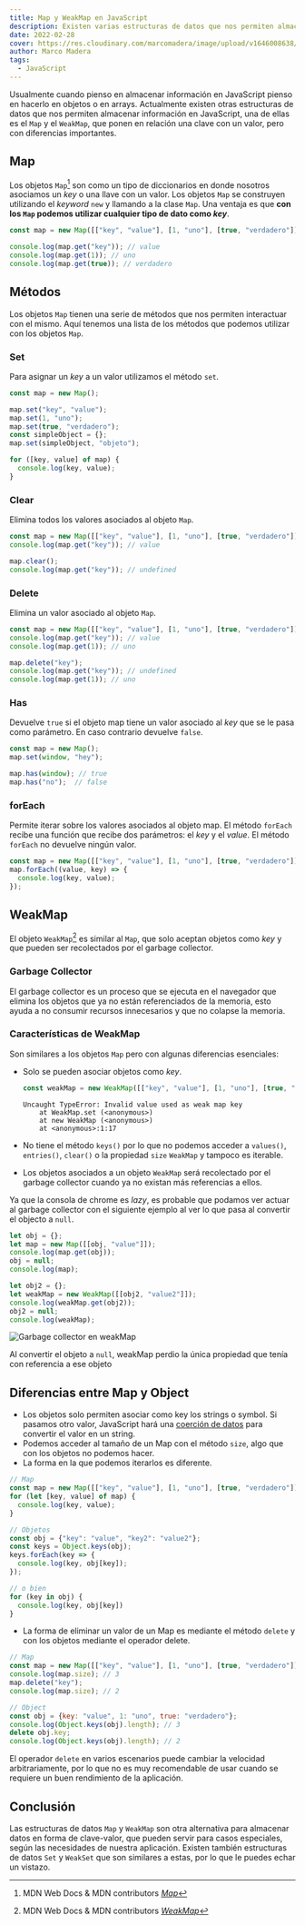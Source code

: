 ```yaml
---
title: Map y WeakMap en JavaScript
description: Existen varias estructuras de datos que nos permiten almacenar información en JavasScript, una de ellas es el Map y el WeakMap.
date: 2022-02-28
cover: https://res.cloudinary.com/marcomadera/image/upload/v1646008638/Blog/Map-y-WeakMap/map_ibcrlr.jpg
author: Marco Madera
tags:
  - JavaScript
---
```


Usualmente cuando pienso en almacenar información en JavaScript pienso en hacerlo en objetos o en arrays. Actualmente existen otras estructuras de datos que nos permiten almacenar información en JavaScript, una de ellas es el `Map` y el `WeakMap`, que ponen en relación una clave con un valor, pero con diferencias importantes.

## Map

Los objetos `Map`[^1] son como un tipo de diccionarios en donde nosotros asociamos un _key_ o una llave con un valor. Los objetos `Map` se construyen utilizando el _keyword_ `new` y llamando a la clase `Map`. Una ventaja es que **con los `Map` podemos utilizar cualquier tipo de dato como _key_**.

[^1]: MDN Web Docs & MDN contributors <cite>[Map](https://developer.mozilla.org/en-US/docs/Web/JavaScript/Reference/Global_Objects/Map)</cite>

```javascript
const map = new Map([["key", "value"], [1, "uno"], [true, "verdadero"]]);

console.log(map.get("key")); // value
console.log(map.get(1)); // uno
console.log(map.get(true)); // verdadero
```

## Métodos

Los objetos `Map` tienen una serie de métodos que nos permiten interactuar con el mismo. Aquí tenemos una lista de los métodos que podemos utilizar con los objetos `Map`.

### Set

Para asignar un _key_ a un valor utilizamos el método `set`.

```javascript {"addedLines": [3,4,5,7], "removedLines": [], "highlight": []}
const map = new Map();

map.set("key", "value");
map.set(1, "uno");
map.set(true, "verdadero");
const simpleObject = {};
map.set(simpleObject, "objeto");

for ([key, value] of map) {
  console.log(key, value);
}
```

### Clear

Elimina todos los valores asociados al objeto `Map`.

```javascript {"addedLines": [], "removedLines": [], "highlight": [4,5]}
const map = new Map([["key", "value"], [1, "uno"], [true, "verdadero"]]);
console.log(map.get("key")); // value

map.clear();
console.log(map.get("key")); // undefined
```

### Delete

Elimina un valor asociado al objeto `Map`.

```javascript {"addedLines": [], "removedLines": [], "highlight": [5]}
const map = new Map([["key", "value"], [1, "uno"], [true, "verdadero"]]);
console.log(map.get("key")); // value
console.log(map.get(1)); // uno

map.delete("key");
console.log(map.get("key")); // undefined
console.log(map.get(1)); // uno
```

### Has

Devuelve `true` si el objeto map tiene un valor asociado al _key_ que se le pasa como parámetro. En caso contrario devuelve `false`.

```javascript {"addedLines": [], "removedLines": [], "highlight": [4,5]}
const map = new Map();
map.set(window, "hey");

map.has(window); // true
map.has("no");  // false
```

### forEach

Permite iterar sobre los valores asociados al objeto map. El método `forEach` recibe una función que recibe dos parámetros: el _key_ y el _value_. El método `forEach` no devuelve ningún valor.

```javascript {"addedLines": [2,3,4], "removedLines": [], "highlight": [2]}
const map = new Map([["key", "value"], [1, "uno"], [true, "verdadero"]]);
map.forEach((value, key) => {
  console.log(key, value);
});
```

## WeakMap

El objeto `WeakMap`[^2] es similar al `Map`, que solo aceptan objetos como _key_ y que pueden ser recolectados por el garbage collector.

[^2]: MDN Web Docs & MDN contributors <cite>[WeakMap](https://developer.mozilla.org/en-US/docs/Web/JavaScript/Reference/Global_Objects/WeakMap)</cite>

### Garbage Collector

El garbage collector es un proceso que se ejecuta en el navegador que elimina los objetos que ya no están referenciados de la memoria, esto ayuda a no consumir recursos innecesarios y que no colapse la memoria.

### Características de WeakMap

Son similares a los objetos `Map` pero con algunas diferencias esenciales:

- Solo se pueden asociar objetos como _key_.

  ```javascript
  const weakMap = new WeakMap([["key", "value"], [1, "uno"], [true, "verdadero"]]);
  ```

  <colors green lightblue red textcolor blue orange></colors>

  <pre><code data-lang="Console"><span class="red">Uncaught TypeError: Invalid value used as weak map key</span>
  <span class="red">    at WeakMap.set (&#60;anonymous&#62;)</span>
  <span class="red">    at new WeakMap (&#60;anonymous&#62;)</span>
  <span class="red">    at &#60;anonymous&#62;:1:17</span>
  </code></pre>

- No tiene el método `keys()` por lo que no podemos acceder a `values()`, `entries()`, `clear()` o la propiedad `size` `WeakMap` y tampoco es iterable.
- Los objetos asociados a un objeto `WeakMap` será recolectado por el garbage collector cuando ya no existan más referencias a ellos.

Ya que la consola de chrome es _lazy_, es probable que podamos ver actuar al garbage collector con el siguiente ejemplo al ver lo que pasa al convertir el objecto a `null`.

```javascript {"addedLines": [], "removedLines": [], "highlight": [4,10]}
let obj = {};
let map = new Map([[obj, "value"]]);
console.log(map.get(obj));
obj = null;
console.log(map);

let obj2 = {};
let weakMap = new WeakMap([[obj2, "value2"]]);
console.log(weakMap.get(obj2));
obj2 = null;
console.log(weakMap);
```

![Garbage collector en weakMap](https://res.cloudinary.com/marcomadera/image/upload/f_auto,dpr_auto,c_scale,w_450/v1646004262/Blog/Map-y-WeakMap/wmgbc_bajlng.png)

<captione>Al convertir el objeto a `null`, weakMap perdio la única propiedad que tenía con referencia a ese objeto</captione>

## Diferencias entre Map y Object

- Los objetos solo permiten asociar como key los strings o symbol. Si pasamos otro valor, JavaScript hará una [coerción de datos](https://marcomadera.com/blog/tipos-y-objetos-en-javascript#coercion-de-datos) para convertir el valor en un string.
- Podemos acceder al tamaño de un Map con el método `size`, algo que con los objetos no podemos hacer.
- La forma en la que podemos iterarlos es diferente.

```javascript {"addedLines": [], "removedLines": [], "highlight": [3,4,5]}
// Map
const map = new Map([["key", "value"], [1, "uno"], [true, "verdadero"]]);
for (let [key, value] of map) {
  console.log(key, value);
}

// Objetos
const obj = {"key": "value", "key2": "value2"};
const keys = Object.keys(obj);
keys.forEach(key => {
  console.log(key, obj[key]);
});

// o bien
for (key in obj) {
  console.log(key, obj[key])
}
```

- La forma de eliminar un valor de un Map es mediante el método `delete` y con los objetos mediante el operador delete.

```javascript {"addedLines": [], "removedLines": [], "highlight": [4,10]}
// Map
const map = new Map([["key", "value"], [1, "uno"], [true, "verdadero"]]);
console.log(map.size); // 3
map.delete("key");
console.log(map.size); // 2

// Object
const obj = {key: "value", 1: "uno", true: "verdadero"};
console.log(Object.keys(obj).length); // 3
delete obj.key;
console.log(Object.keys(obj).length); // 2
```

<note type="danger">El operador `delete` en varios escenarios puede cambiar la velocidad arbitrariamente, por lo que no es muy recomendable de usar cuando se requiere un buen rendimiento de la aplicación.</note>

<tweet id="1468129309030244360"></tweet>

## Conclusión

Las estructuras de datos `Map` y `WeakMap` son otra alternativa para almacenar datos en forma de clave-valor, que pueden servir para casos especiales, según las necesidades de nuestra aplicación. Existen también estructuras de datos `Set` y `WeakSet` que son similares a estas, por lo que le puedes echar un vistazo.
